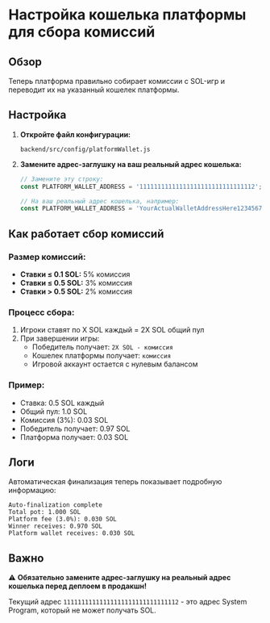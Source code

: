 # Настройка кошелька платформы для сбора комиссий

## Обзор

Теперь платформа правильно собирает комиссии с SOL-игр и переводит их на указанный кошелек платформы.

## Настройка

1. **Откройте файл конфигурации:**
   ```
   backend/src/config/platformWallet.js
   ```

2. **Замените адрес-заглушку на ваш реальный адрес кошелька:**
   ```javascript
   // Замените эту строку:
   const PLATFORM_WALLET_ADDRESS = '11111111111111111111111111111112';
   
   // На ваш реальный адрес кошелька, например:
   const PLATFORM_WALLET_ADDRESS = 'YourActualWalletAddressHere123456789';
   ```

## Как работает сбор комиссий

### Размер комиссий:
- **Ставки ≤ 0.1 SOL:** 5% комиссия
- **Ставки ≤ 0.5 SOL:** 3% комиссия  
- **Ставки > 0.5 SOL:** 2% комиссия

### Процесс сбора:
1. Игроки ставят по X SOL каждый = 2X SOL общий пул
2. При завершении игры:
   - Победитель получает: `2X SOL - комиссия`
   - Кошелек платформы получает: `комиссия`
   - Игровой аккаунт остается с нулевым балансом

### Пример:
- Ставка: 0.5 SOL каждый
- Общий пул: 1.0 SOL
- Комиссия (3%): 0.03 SOL
- Победитель получает: 0.97 SOL
- Платформа получает: 0.03 SOL

## Логи

Автоматическая финализация теперь показывает подробную информацию:
```
Auto-finalization complete
Total pot: 1.000 SOL
Platform fee (3.0%): 0.030 SOL
Winner receives: 0.970 SOL
Platform wallet receives: 0.030 SOL
```

## Важно

⚠️ **Обязательно замените адрес-заглушку на реальный адрес кошелька перед деплоем в продакшн!**

Текущий адрес `11111111111111111111111111111112` - это адрес System Program, который не может получать SOL.
